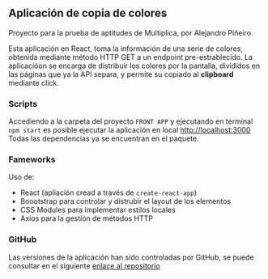 


## Aplicación de copia de colores

Proyecto para la prueba de aptitudes de Multiplica, por Alejandro Piñeiro.

Esta aplicación en React, toma la información de una serie de colores, obtenida mediante método HTTP GET a un endpoint pre-estrablecido.
La aplicacióon se encarga de distribuír los colores por la pantalla, divididos en las páginas que ya la API separa, y permite su copiado al __clipboard__ mediante click.

### Scripts

Accediendo a la carpeta del proyecto `FRONT APP` y ejecutando en terminal `npm start` es posible ejecutar la aplicación en local [http://localhost:3000](http://localhost:3000)
Todas las dependencias ya se encuentran en el paquete.

### Fameworks

Uso de:

- React (apliación cread a través de `create-react-app`)
- Boootstrap para controlar y distrubír el layout de los elementos
- CSS Modules para implementar estilos locales
- Axios para la gestión de métodos HTTP

### GitHub

Las versiones de la aplicación han sido controladas por GitHub, se puede consultar en el siguiente [enlace al repositorio](https://github.com/lightcollector/front_colorsalbum)